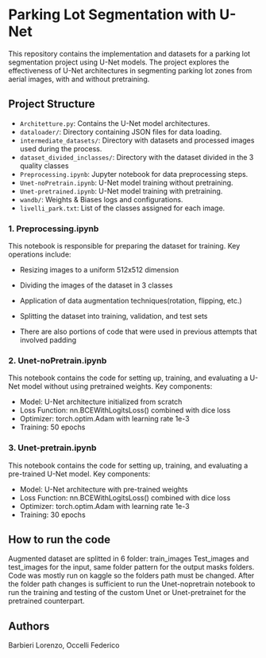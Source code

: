 # Parking Lot Segmentation with U-Net

This repository contains the implementation and datasets for a parking lot segmentation project using U-Net models. The project explores the effectiveness of U-Net architectures in segmenting parking lot zones from aerial images, with and without pretraining.

## Project Structure

- `Architetture.py`: Contains the U-Net model architectures.
- `dataloader/`: Directory containing JSON files for data loading.
- `intermediate_datasets/`: Directory with datasets and processed images used during the process.
- `dataset_divided_inclasses/`: Directory with the dataset divided in the 3 quality classes
- `Preprocessing.ipynb`: Jupyter notebook for data preprocessing steps.
- `Unet-noPretrain.ipynb`: U-Net model training without pretraining.
- `Unet-pretrained.ipynb`: U-Net model training with pretraining.
- `wandb/`: Weights & Biases logs and configurations.
- `livelli_park.txt`: List of the classes assigned for each image.


### 1. Preprocessing.ipynb

This notebook is responsible for preparing the dataset for training. Key operations include:

- Resizing images to a uniform 512x512 dimension
- Dividing the images of the dataset in 3 classes
- Application of data augmentation techniques(rotation, flipping, etc.)
- Splitting the dataset into training, validation, and test sets

- There are also portions of code that were used in previous attempts that involved padding

### 2. Unet-noPretrain.ipynb

This notebook contains the code for setting up, training, and evaluating a U-Net model without using pretrained weights. Key components:

- Model: U-Net architecture initialized from scratch
- Loss Function: nn.BCEWithLogitsLoss() combined with dice loss
- Optimizer: torch.optim.Adam with learning rate 1e-3
- Training: 50 epochs

### 3. Unet-pretrain.ipynb
This notebook contains the code for setting up, training, and evaluating a pre-trained U-Net model. Key components:
- Model: U-Net architecture with pre-trained weights
- Loss Function: nn.BCEWithLogitsLoss() combined with dice loss
- Optimizer: torch.optim.Adam with learning rate 1e-3
- Training: 30 epochs
## How to run the code
Augmented dataset are splitted in 6 folder: train_images Test_images and test_images for the input, same folder pattern for the output masks folders.
Code was mostly run on kaggle so the folders path must be changed.
After the folder path changes is sufficient to run the Unet-nopretrain notebook to run the training and testing of the custom Unet or Unet-pretrainet for the pretrained counterpart.
## Authors
Barbieri Lorenzo, Occelli Federico
